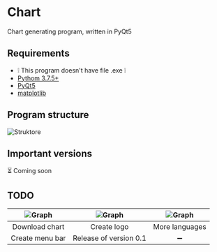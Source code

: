 # Chart

Chart generating program, written in PyQt5 


## Requirements
* &#x2755; This program doesn't have file .exe &#x2755;
* [Pythom 3.7.5+](https://www.python.org/downloads/)
* [PyQt5](https://pypi.org/project/PyQt5/)
* [matplotlib](https://matplotlib.org/downloads.html)


## Program structure
![Struktore](https://github.com/kryzasada/ReadMe-Photo/blob/master/Chart/Struktore-main.png)
## Important versions

&#x23F3; Coming soon


## TODO

|  ![Graph](https://github.com/kryzasada/ReadMe-Photo/blob/master/Chart/TODO-table1.png) | ![Graph](https://github.com/kryzasada/ReadMe-Photo/blob/master/Chart/TODO-table2.png) | ![Graph](https://github.com/kryzasada/ReadMe-Photo/blob/master/Chart/TODO-table3.png) |
| :------------: | :------------: | :------------: |
| Download chart | Create logo | More languages |
| Create menu bar | Release of version 0.1 | &#x2796; |
        
